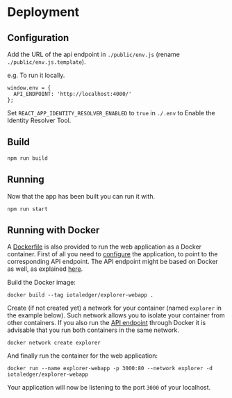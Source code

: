 # Deployment

## Configuration

Add the URL of the api endpoint in `./public/env.js` (rename `./public/env.js.template`).

e.g. To run it locally.

```
window.env = {
  API_ENDPOINT: 'http://localhost:4000/'
};
```

Set `REACT_APP_IDENTITY_RESOLVER_ENABLED` to `true` in `./.env` to Enable the Identity Resolver Tool.

## Build

```shell
npm run build
```

## Running

Now that the app has been built you can run it with.

```shell
npm run start
```

## Running with Docker

A [Dockerfile](./Dockerfile) is also provided to run the web application as a Docker container. First of all you need to [configure](#Configuration) the application, to point to the corresponding API endpoint. The API endpoint might be based on Docker as well, as explained [here](../api/DEPLOYMENT.md#running-with-docker).

Build the Docker image: 

```shell
docker build --tag iotaledger/explorer-webapp .
```

Create (if not created yet) a network for your container (named `explorer` in the example below). Such network allows you to isolate your container from other containers. If you also run the [API endpoint](../api) through Docker it is advisable that you run both containers in the same network. 

```shell
docker network create explorer
```

And finally run the container for the web application:

```shell
docker run --name explorer-webapp -p 3000:80 --network explorer -d iotaledger/explorer-webapp 
```

Your application will now be listening to the port `3000` of your localhost. 
